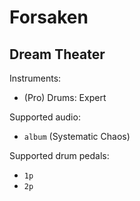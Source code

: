 # Forsaken

## Dream Theater

Instruments:

  * (Pro) Drums: Expert

Supported audio:

  * `album` (Systematic Chaos)

Supported drum pedals:

  * `1p`
  * `2p`
